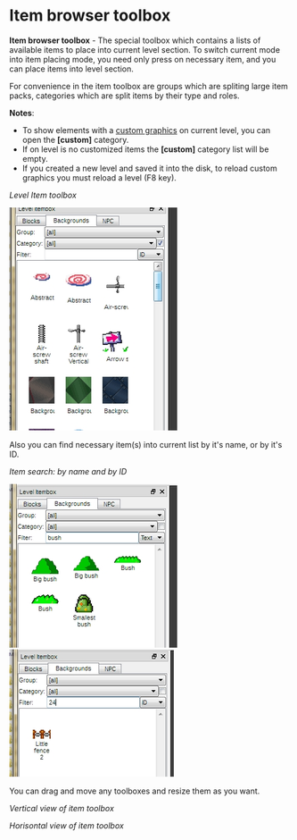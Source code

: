 # Item browser toolbox

**Item browser toolbox** - The special toolbox which contains a lists of
available items to place into current level section. To switch current
mode into item placing mode, you need only press on necessary item, and
you can place items into level section.

For convenience in the item toolbox are groups which are spliting large
item packs, categories which are split items by their type and roles.

 

**Notes**:
- To show elements with a <u>custom graphics</u> on current level, you can open the **\[custom\]** category.
- If on level is no customized items the **\[custom\]** category list will be empty.
- If you created a new level and saved it into the disk, to reload custom graphics you must reload a level (F8 key).

_Level Item toolbox_

![0toolbox_items](screenshots/LevelEditing/Items/0toolbox_items.png)


Also you can find necessary item(s) into current list by it's name, or by it's ID.


_Item search: by name and by ID_

![0toolbox_items_filter1](screenshots/LevelEditing/Items/0toolbox_items_filter1.png) ![0toolbox_items_filter2](screenshots/LevelEditing/Items/0toolbox_items_filter2.png)

You can drag and move any toolboxes and resize them as you want.

_Vertical view of item toolbox_

<ImageZoom 
  alt="0toolbox_items_pos1"
  url="screenshots/LevelEditing/Items/0toolbox_items_pos1.png" 
  :border="true" 
/>


_Horisontal view of item toolbox_

<ImageZoom 
  alt="0toolbox_items_pos2"
  url="screenshots/LevelEditing/Items/0toolbox_items_pos2.png" 
  :border="true" 
/>
